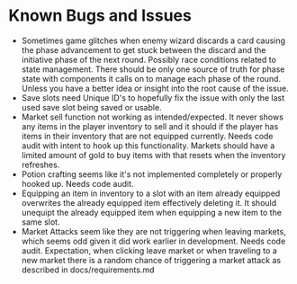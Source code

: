 # Known Bugs and Issues
- Sometimes game glitches when enemy wizard discards a card causing the phase advancement to get stuck between the discard and the initiative phase of the next round. Possibly race conditions related to state management. There should be only one source of truth for phase state with components it calls on to manage each phase of the round. Unless you have a better idea or insight into the root cause of the issue.
- Save slots need Unique ID's to hopefully fix the issue with only the last used save slot being saved or usable.
- Market sell function not working as intended/expected. It never shows any items in the player inventory to sell and it should if the player has items in their inventory that are not equipped currently. Needs code audit with intent to hook up this functionality. Markets should have a limited amount of gold to buy items with that resets when the inventory refreshes.
- Potion crafting seems like it's not implemented completely or properly hooked up. Needs code audit.
- Equipping an item in inventory to a slot with an item already equipped overwrites the already equipped item effectively deleting it. It should unequipt the already equipped item when equipping a new item to the same slot.
- Market Attacks seem like they are not triggering when leaving markets, which seems odd given it did work earlier in development. Needs code audit. Expectation, when clicking leave market or when traveling to a new market there is a random chance of triggering a market attack as described in docs/requirements.md

